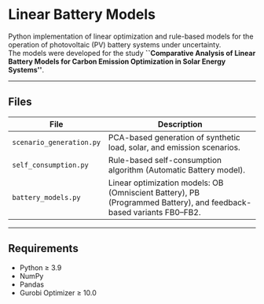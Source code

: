 # Linear Battery Models

Python implementation of linear optimization and rule-based models for the operation of photovoltaic (PV) battery systems under uncertainty.  
The models were developed for the study **``Comparative Analysis of Linear Battery Models for Carbon Emission Optimization in Solar Energy Systems''**.

---

## Files

| File | Description |
|------|--------------|
| `scenario_generation.py` | PCA-based generation of synthetic load, solar, and emission scenarios. |
| `self_consumption.py` | Rule-based self-consumption algorithm (Automatic Battery model). |
| `battery_models.py` | Linear optimization models: OB (Omniscient Battery), PB (Programmed Battery), and feedback-based variants FB0–FB2. |

---

## Requirements

- Python ≥ 3.9  
- NumPy  
- Pandas  
- Gurobi Optimizer ≥ 10.0  

